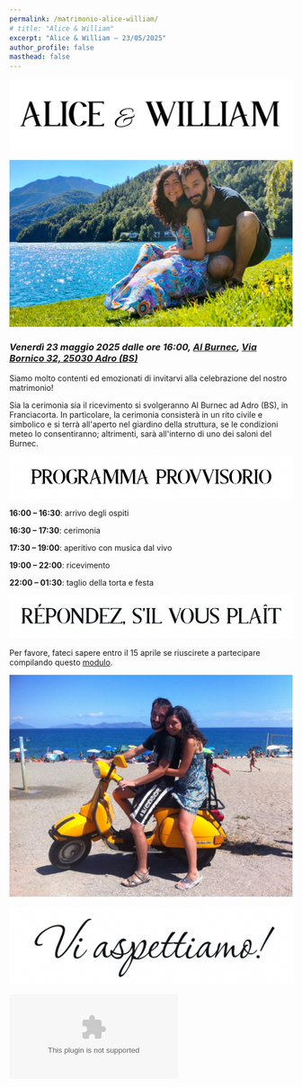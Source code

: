 ```yaml
---
permalink: /matrimonio-alice-william/
# title: "Alice & William"
excerpt: "Alice & William – 23/05/2025"
author_profile: false
masthead: false
---
```


<!-- <h1 style="text-align: center;">Alice & William</h1> -->

![Alice & William - Header](../images/wa-header.png "Alice & William")

![Alice & William](../images/wa-ledro-20220910-rit.jpg "Lago di Ledro - Settembre 2022")

### _Venerdì 23 maggio 2025 dalle ore 16:00, [Al Burnec](https://al-burnec.com), [Via Bornico 32, 25030 Adro (BS)](https://maps.app.goo.gl/VRvmL2ThkSdTZgbv5)_


Siamo molto contenti ed emozionati di invitarvi alla celebrazione del nostro matrimonio!

Sia la cerimonia sia il ricevimento si svolgeranno Al Burnec ad Adro (BS), in Franciacorta. In particolare, la cerimonia consisterà in un rito civile e simbolico e si terrà all'aperto nel giardino della struttura, se le condizioni meteo lo consentiranno; altrimenti, sarà all'interno di uno dei saloni del Burnec.

<!-- ## Programma provvisorio -->

![Programma provvisorio](../images/wa-programma-provvisorio.png "Programma provvisorio")

**16:00 – 16:30**: arrivo degli ospiti

**16:30 – 17:30**: cerimonia

**17:30 – 19:00**: aperitivo con musica dal vivo

**19:00 – 22:00**: ricevimento

**22:00 – 01:30**: taglio della torta e festa

<!-- ## RSVP -->

![RSVP](../images/wa-rsvp.png "RSVP")


Per favore, fateci sapere entro il 15 aprile se riuscirete a partecipare compilando questo [modulo](https://docs.google.com/forms/d/e/1FAIpQLSe7uOUHFs8qQijDNVPb65UiauCA5A9IXy9VsY5OJlFuNENHGQ/viewform?usp=dialog).


![Alice & William](../images/wa-vespa-20150818.jpg "San Giorgio di Gioiosa Marea - Agosto 2015")

![Vi aspettiamo!](../images/wa-vi-aspettiamo.png "Vi aspettiamo!")

![Aggiungi l'evento al tuo calendario](../files/matrimonio-alice-william.ics)